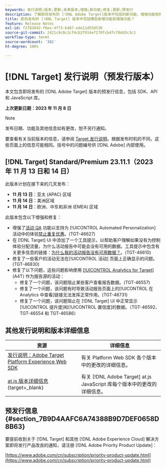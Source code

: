 ```yaml
---
keywords: 发行说明;版本;更新;未来版本;增强;新功能;修复;更新;预发行
description: 了解即将发布的 [!DNL Adobe Target]版本中包括的新功能、增强功能和修复，包括 SDK、API 和 JavaScript 库。
title: 即将发布的 [!DNL Target] 版本中包括哪些新增功能和增强功能？
feature: Release Notes
exl-id: f2783042-f6ee-4f73-b487-ede11d55d530
source-git-commit: 2421c9c0c3cf4cb2f914ef270fcb4fcf0dd3c3c3
workflow-type: tm+mt
source-wordcount: '381'
ht-degree: 100%

---
```


# [!DNL Target] 发行说明（预发行版本）

本文包含即将发布的 [!DNL Adobe Target] 版本的预发行信息，包括 SDK、API 和 JavaScript 库。

**上次更新日期：2023 年 11 月 8 日**

>[!NOTE]
>
>发布日期、功能及其他信息如有更改，恕不另行通知。
>
>要查看有关当前版本的信息，请参阅 [Target 发行说明](release-notes.md)。根据发布时机的不同，这些页面上的信息可能相同。括号中的问题编号供 [!DNL Adobe] 内部使用。

## [!DNL Target] Standard/Premium 23.11.1（2023 年 11 月 13 日和 14 日）

此版本计划在接下来的几天发布：

* **11 月 13 日**：亚太 (APAC) 区域
* **11 月 14 日**：美洲区域
* **11 月 14 日**：欧洲、中东和非洲 (EMEA) 区域

此版本包含以下增强和修复：

* 增强了[活动 QA](/help/main/c-activities/c-activity-qa/activity-qa.md) 功能以支持为 [!UICONTROL Automated Personalization] 活动中的体验[禁止重复优惠](/help/main/c-activities/t-automated-personalization/managing-exclusions.md)。(TGT-46627)
* 在 [!DNL Target] UI 中添加了一个工具提示，以帮助客户理解如果没有为控制体验分配流量，为什么活动报告中可能会没有可用的数据。工具提示中包含有关更多信息的链接：[为什么我的活动报告没有可用数据？](/help/main/c-reports/reporting-frequently-asked-questions.md#section_E4722F6445884130951DF79981C8289B)。(TGT-46610)
* 修复了一些客户的活动无法在[!UICONTROL 活动] 页面上正确显示的问题。(TGT-46830)
* 修复了以下问题，这些问题影响使用 [[!UICONTROL Analytics for Target]](/help/main/c-integrating-target-with-mac/a4t/a4t.md) (A4T) 作为报告源的活动：
   * 修复了一个问题，该问题阻止某些客户查看报告数据。(TGT-46557)
   * 修复了一个问题，该问题有时导致活动报告页面上的[!UICONTROL 在 Analytics 中查看]链接无法发挥正常作用。(TGT-46731)
   * 修复了一个问题，该问题阻止在 [!DNL Target] UI 中正常显示[!UICONTROL 提升度]和[!UICONTROL 置信度]的数据。（TGT-46592、TGT-46554 和 TGT-46586）

## 其他发行说明和版本详细信息

| 资源 | 详细信息 |
|--- |--- |
| [发行说明：Adobe Target Platform Experience Web SDK](https://experienceleague.adobe.com/docs/experience-platform/edge/release-notes.html?lang=zh-Hans) | 有关 Platform Web SDK 各个版本中的更改的详细信息。 |
| [at.js 版本详细信息](https://experienceleague.corp.adobe.com/docs/target-dev/developer/client-side/at-js-implementation/target-atjs-versions.html){target=_blank} | 有关 [!DNL Adobe Target] at.js JavaScript 库每个版本中的更改的详细信息。 |

## 预发行信息 {#section_7B9D4AAFC6A74388B9D7DEF0658D8B63}

要提前收到关于 [!DNL Target] 和其他 [!DNL Adobe Experience Cloud] 解决方案即将发行产品改良的通知，请注册 [!DNL Adobe Priority Product Update]：

[https://www.adobe.com/cn/subscription/priority-product-update.html](https://www.adobe.com/cn/subscription/priority-product-update.html)
